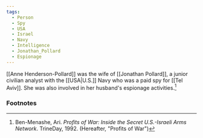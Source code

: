 ```yaml
---
tags:
  - Person
  - Spy
  - USA
  - Israel
  - Navy
  - Intelligence
  - Jonathan_Pollard
  - Espionage
---
```

[[Anne Henderson-Pollard]] was the wife of [[Jonathan Pollard]], a junior civilian analyst with the [[USA|U.S.]] Navy who was a paid spy for [[Tel Aviv]]. She was also involved in her husband's espionage activities.[^1]

### Footnotes
[^1]: Ben-Menashe, Ari. *Profits of War: Inside the Secret U.S.-Israeli Arms Network*. TrineDay, 1992. (Hereafter, "Profits of War")
